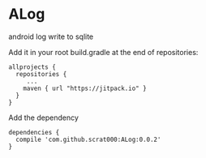 # ALog
android log write to sqlite

Add it in your root build.gradle at the end of repositories:

```
allprojects {
  repositories {
     ...
    maven { url "https://jitpack.io" }
  }
}
```

Add the dependency

```
dependencies {
  compile 'com.github.scrat000:ALog:0.0.2'
}
```
  
